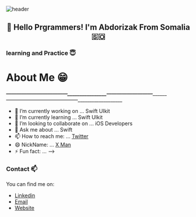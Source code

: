 ![header](https://capsule-render.vercel.app/api?type=waving&color=gradient&height=200&section=header&text=Hey%20I%27m%20X%27s%20MAN%F0%9F%8C%A9&animation=twinkling&fontSize=40)

<h2 align="center">👋 Hello Prgrammers! I'm Abdorizak From Somalia 🇸🇴</h1>


### learning and Practice 😇

# About Me 😁
___________————————————________________—————————_________________——————————————___________________

- 🔭 I’m currently working on ... Swift UIkit
- 🌱 I’m currently learning ... Swift UIkit
- 👯 I’m looking to collaborate on ... iOS Developers
- 💬 Ask me about ... Swift
- 📫 How to reach me: ... [Twitter](twitter.com/abdorizak3)
- 😄 NickName: ... [X Man](facebook.com/abdorizak3)
- ⚡ Fun fact: ...
-->

### Contact 📫
You can find me on:
* [Linkedin](https://www.linkedin.com/in/abdorizak-abdalla-6a221910a/)
* [Email](mailto:cabdirizaaqyare12@gmail.com)
* [Website](https://abdorizak.com)
